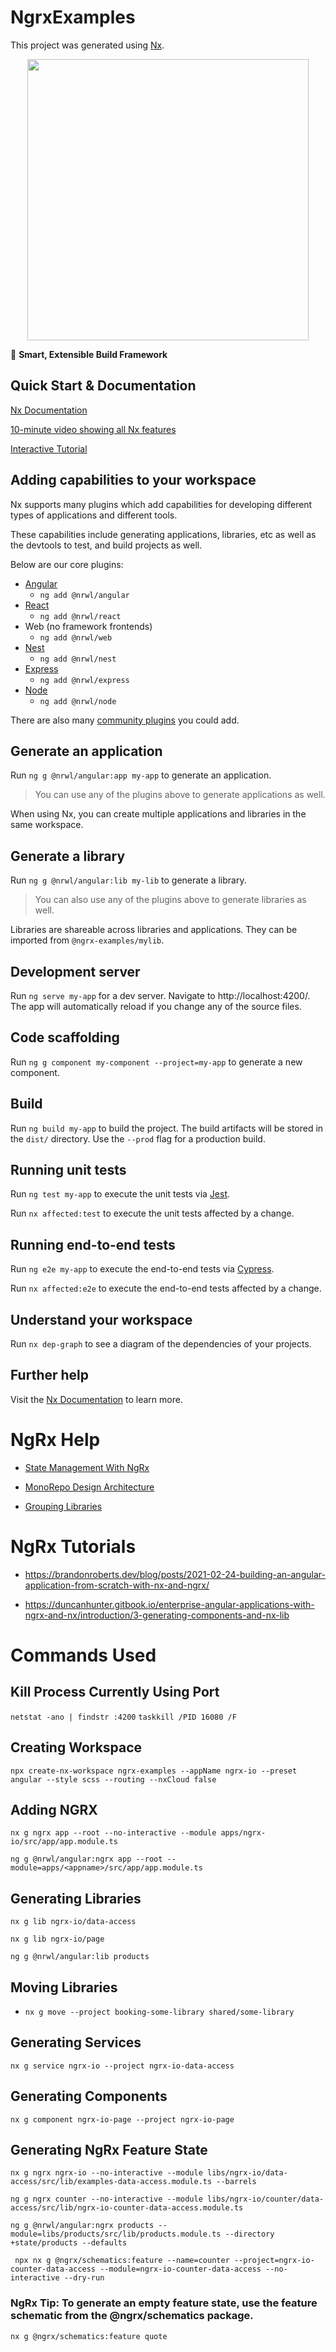 # NgrxExamples

This project was generated using [Nx](https://nx.dev).

<p style="text-align: center;"><img src="https://raw.githubusercontent.com/nrwl/nx/master/images/nx-logo.png" width="450"></p>

🔎 **Smart, Extensible Build Framework**

## Quick Start & Documentation

[Nx Documentation](https://nx.dev/angular)

[10-minute video showing all Nx features](https://nx.dev/getting-started/intro)

[Interactive Tutorial](https://nx.dev/tutorial/01-create-application)

## Adding capabilities to your workspace

Nx supports many plugins which add capabilities for developing different types of applications and different tools.

These capabilities include generating applications, libraries, etc as well as the devtools to test, and build projects as well.

Below are our core plugins:

- [Angular](https://angular.io)
  - `ng add @nrwl/angular`
- [React](https://reactjs.org)
  - `ng add @nrwl/react`
- Web (no framework frontends)
  - `ng add @nrwl/web`
- [Nest](https://nestjs.com)
  - `ng add @nrwl/nest`
- [Express](https://expressjs.com)
  - `ng add @nrwl/express`
- [Node](https://nodejs.org)
  - `ng add @nrwl/node`

There are also many [community plugins](https://nx.dev/community) you could add.

## Generate an application

Run `ng g @nrwl/angular:app my-app` to generate an application.

> You can use any of the plugins above to generate applications as well.

When using Nx, you can create multiple applications and libraries in the same workspace.

## Generate a library

Run `ng g @nrwl/angular:lib my-lib` to generate a library.

> You can also use any of the plugins above to generate libraries as well.

Libraries are shareable across libraries and applications. They can be imported from `@ngrx-examples/mylib`.

## Development server

Run `ng serve my-app` for a dev server. Navigate to http://localhost:4200/. The app will automatically reload if you change any of the source files.

## Code scaffolding

Run `ng g component my-component --project=my-app` to generate a new component.

## Build

Run `ng build my-app` to build the project. The build artifacts will be stored in the `dist/` directory. Use the `--prod` flag for a production build.

## Running unit tests

Run `ng test my-app` to execute the unit tests via [Jest](https://jestjs.io).

Run `nx affected:test` to execute the unit tests affected by a change.

## Running end-to-end tests

Run `ng e2e my-app` to execute the end-to-end tests via [Cypress](https://www.cypress.io).

Run `nx affected:e2e` to execute the end-to-end tests affected by a change.

## Understand your workspace

Run `nx dep-graph` to see a diagram of the dependencies of your projects.

## Further help

Visit the [Nx Documentation](https://nx.dev/angular) to learn more.

# NgRx Help

- [State Management With NgRx](https://nx.dev/p/a/guides/misc-ngrx)

- [MonoRepo Design Architecture](https://nx.dev/l/r/guides/monorepo-nx-enterprise)

- [Grouping Libraries](https://nx.dev/l/r/structure/grouping-libraries)

# NgRx Tutorials

- https://brandonroberts.dev/blog/posts/2021-02-24-building-an-angular-application-from-scratch-with-nx-and-ngrx/

- https://duncanhunter.gitbook.io/enterprise-angular-applications-with-ngrx-and-nx/introduction/3-generating-components-and-nx-lib

# Commands Used

## Kill Process Currently Using Port

`netstat -ano | findstr :4200`
`taskkill /PID 16080 /F`

## Creating Workspace

`npx create-nx-workspace ngrx-examples --appName ngrx-io --preset angular --style scss --routing --nxCloud false`

## Adding NGRX

`nx g ngrx app --root --no-interactive --module apps/ngrx-io/src/app/app.module.ts`

`ng g @nrwl/angular:ngrx app --root --module=apps/<appname>/src/app/app.module.ts`

## Generating Libraries

`nx g lib ngrx-io/data-access`

`nx g lib ngrx-io/page`

`ng g @nrwl/angular:lib products`

## Moving Libraries

- `nx g move --project booking-some-library shared/some-library`

## Generating Services

`nx g service ngrx-io --project ngrx-io-data-access`

## Generating Components

`nx g component ngrx-io-page --project ngrx-io-page`

## Generating NgRx Feature State

`nx g ngrx ngrx-io --no-interactive --module libs/ngrx-io/data-access/src/lib/examples-data-access.module.ts --barrels`

`ng g ngrx counter --no-interactive --module libs/ngrx-io/counter/data-access/src/lib/ngrx-io-counter-data-access.module.ts`

`ng g @nrwl/angular:ngrx products --module=libs/products/src/lib/products.module.ts --directory +state/products --defaults`

` npx nx g @ngrx/schematics:feature --name=counter --project=ngrx-io-counter-data-access --module=ngrx-io-counter-data-access --no-interactive --dry-run`

### NgRx Tip: To generate an empty feature state, use the feature schematic from the @ngrx/schematics package.

`nx g @ngrx/schematics:feature quote`
